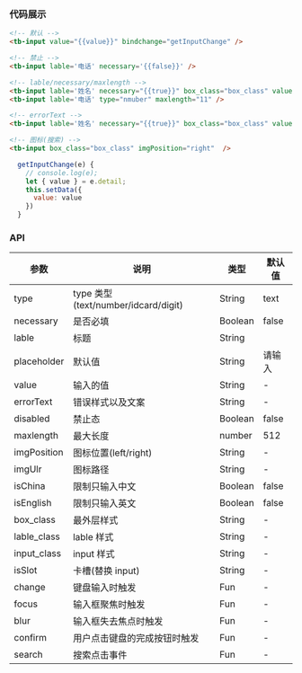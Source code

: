 ### 代码展示

```html
<!-- 默认 -->
<tb-input value="{{value}}" bindchange="getInputChange" />

<!-- 禁止 -->
<tb-input lable='电话' necessary='{{false}}' />

<!-- lable/necessary/maxlength -->
<tb-input lable='姓名' necessary="{{true}}" box_class="box_class" value="{{value}}" bindchange="getInputChange" />
<tb-input lable='电话' type="nmuber" maxlength="11" />

<!-- errorText -->
<tb-input lable='姓名' necessary="{{true}}" box_class="box_class" value="{{value}}" errorText="这是错误的提示" />

<!-- 图标(搜索) -->
<tb-input box_class="box_class" imgPosition="right"  />

```

```js
  getInputChange(e) {
    // console.log(e);
    let { value } = e.detail;
    this.setData({
      value: value
    })
  }
```
### API

| 参数        | 说明                                | 类型    | 默认值 |
| ----------- | ----------------------------------- | ------- | ------ |
| type        | type 类型(text/number/idcard/digit) | String  | text   |
| necessary   | 是否必填                            | Boolean | false  |
| lable       | 标题                                | String  |        |
| placeholder | 默认值                              | String  | 请输入 |
| value       | 输入的值                            | String  | -      |
| errorText   | 错误样式以及文案                    | String  | -      |
| disabled    | 禁止态                              | Boolean | false  |
| maxlength   | 最大长度                            | number  | 512    |
| imgPosition | 图标位置(left/right)                | String  | -      |
| imgUlr      | 图标路径                            | String  | -      |
| isChina     | 限制只输入中文                      | Boolean | false  |
| isEnglish   | 限制只输入英文                      | Boolean | false  |
| box_class   | 最外层样式                          | String  | -      |
| lable_class | lable 样式                          | String  | -      |
| input_class | input 样式                          | String  | -      |
| isSlot      | 卡槽(替换 input)                    | String  | -      |
| change      | 键盘输入时触发                      | Fun     | -      |
| focus       | 输入框聚焦时触发                    | Fun     | -      |
| blur        | 输入框失去焦点时触发                | Fun     | -      |
| confirm     | 用户点击键盘的完成按钮时触发        | Fun     | -      |
| search      | 搜索点击事件                        | Fun     | -      |

